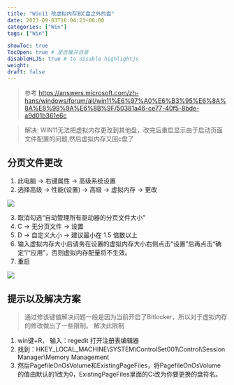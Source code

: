 ```yaml
---
title: "Win11 改虚拟内存到C盘之外的盘"
date: 2023-09-03T16:04:23+08:00
categories: ["Win"]
tags: ["Win"]

showToc: true
TocOpen: true # 是否展开目录
disableHLJS: true # to disable highlightjs
weight:
draft: false
---
```




> 参考 https://answers.microsoft.com/zh-hans/windows/forum/all/win11%E6%97%A0%E6%B3%95%E6%8A%8A%E8%99%9A%E6%8B%9F/50381a46-ce77-40f5-8bde-a9d01b361e6c

> 解决: WIN11无法把虚拟内存更改到其他盘，改完后重启显示由于启动页面文件配置的问题,然后虚拟内存又回c盘了

## 分页文件更改

1. 此电脑 -> 右键属性 -> 高级系统设置
2. 选择高级 -> 性能(设置) -> 高级 -> 虚拟内存 -> 更改

![](https://qiniu.waite.wang/20230903163805.png)

3. 取消勾选“自动管理所有驱动器的分页文件大小"
4. C -> 无分页文件 -> 设置
5. D -> 自定义大小 -> 建议最小在 1.5 倍数以上
6. 输入虚拟内存大小后请务在设置的虚拟内存大小右侧点击“设置”后再点击“确定”/“应用”，否则虚拟内存配量将不生效。
7. 重启

![](https://qiniu.waite.wang/20230903164048.png)

## 提示以及解决方案

> 通过修该键值解决问题一般是因为当前开启了Bitlocker，所以对于虚拟内存的修改做出了一些限制。 解决此限制

1. win键+R， 输入：regedit 打开注册表编辑器
2. 找到：HKEY_LOCAL_MACHINE\SYSTEM\ControlSet001\Control\Session Manager\Memory Management
3. 然后PagefileOnOsVolume和ExistingPageFiles，将PagefileOnOsVolume 的值由默认的1改为0，ExistingPageFiles里面的C:改为你要更换的盘符名。
  